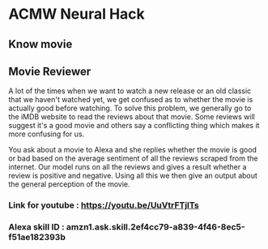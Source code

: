# ACMW Neural Hack

## Know movie
## Movie Reviewer

A lot of the times when we want to watch a new release or an old classic that we haven't watched yet, we get confused as to whether the movie is actually good before watching. To solve this problem, we generally go to the iMDB website to read the reviews about that movie. Some reviews will suggest it's a good movie and others say a conflicting thing which makes it more confusing for us.

You ask about a movie to Alexa and she replies whether the movie is good or bad based on the average sentiment of all the reviews scraped from the internet. Our model runs on all the reviews and gives a result whether a review is positive and negative. Using all this we then give an output about the general perception of the movie.

### Link for youtube : https://youtu.be/UuVtrFTjlTs
### Alexa skill ID   : amzn1.ask.skill.2ef4cc79-a839-4f46-8ec5-f51ae182393b
